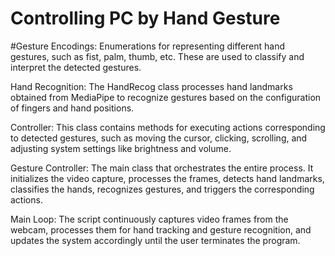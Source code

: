 # Controlling PC by Hand Gesture
#Gesture Encodings: Enumerations for representing different hand gestures, such as fist, palm, thumb, etc. These are used to classify and interpret the detected gestures.

Hand Recognition: The HandRecog class processes hand landmarks obtained from MediaPipe to recognize gestures based on the configuration of fingers and hand positions.

Controller: This class contains methods for executing actions corresponding to detected gestures, such as moving the cursor, clicking, scrolling, and adjusting system settings like brightness and volume.

Gesture Controller: The main class that orchestrates the entire process. It initializes the video capture, processes the frames, detects hand landmarks, classifies the hands, recognizes gestures, and triggers the corresponding actions.

Main Loop: The script continuously captures video frames from the webcam, processes them for hand tracking and gesture recognition, and updates the system accordingly until the user terminates the program.
